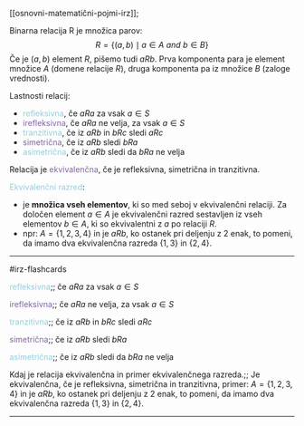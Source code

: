 [[osnovni-matematični-pojmi-irz]];

Binarna relacija R je množica parov:
$$R = \{(a,b) \mid a \in A \ and \ b \in B \}$$
Če je $(a, b)$ element $R$, pišemo tudi $aRb$. Prva komponenta para je element množice $A$ (domene relacije $R$), druga komponenta pa iz množice $B$ (zaloge vrednosti).

Lastnosti relacij:
- <font color="#92cddc">refleksivna</font>, če $aRa$ za vsak $a \in S$
- <font color="#8064a2">irefleksivna</font>, če $aRa$ ne velja, za vsak $a \in S$
- <font color="#92cddc">tranzitivna</font>, če iz $aRb$ in $bRc$ sledi $aRc$
- <font color="#8064a2">simetrična</font>, če iz $aRb$ sledi $bRa$
- <font color="#92cddc">asimetrična</font>, če iz $aRb$ sledi da $bRa$ ne velja

Relacija je <font color="#8064a2">ekvivalenčna</font>, če je refleksivna, simetrična in tranzitivna.

<font color="#92cddc">Ekvivalenčni razred</font>:
- je **množica vseh elementov**, ki so med seboj v ekvivalenčni relaciji. Za določen element $a \in A$ je ekvivalenčni razred sestavljen iz vseh elementov $b \in A$, ki so ekvivalentni z $a$ po relaciji $R$.
- npr: $A = \{1, 2, 3, 4\}$ in je $aRb$, ko ostanek pri deljenju z 2 enak, to pomeni, da imamo dva ekvivalenčna razreda $\{1, 3\}$ in $\{2, 4\}$.

---

#irz-flashcards 

<font color="#92cddc">refleksivna</font>;; če $aRa$ za vsak $a \in S$
<!--SR:!2024-10-15,3,250-->
<font color="#8064a2">irefleksivna</font>;; če $aRa$ ne velja, za vsak $a \in S$
<!--SR:!2024-10-15,3,250-->
<font color="#92cddc">tranzitivna</font>;; če iz $aRb$ in $bRc$ sledi $aRc$
<!--SR:!2024-10-16,4,270-->
<font color="#8064a2">simetrična</font>;; če iz $aRb$ sledi $bRa$
<!--SR:!2024-10-16,4,270-->
<font color="#92cddc">asimetrična</font>;; če iz $aRb$ sledi da $bRa$ ne velja
<!--SR:!2024-10-13,1,230-->
Kdaj je relacija ekvivalenčna in primer ekvivalenčnega razreda.;; Je ekvivalenčna, če je refleksivna, simetrična in tranzitivna, primer: $A = \{1, 2, 3, 4\}$ in je $aRb$, ko ostanek pri deljenju z 2 enak, to pomeni, da imamo dva ekvivalenčna razreda $\{1, 3\}$ in $\{2, 4\}$.
<!--SR:!2024-10-15,3,250-->

---
